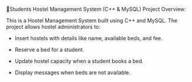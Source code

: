 🏨Students Hostel Management System (C++ & MySQL)
Project Overview:

This is a Hostel Management System built using C++ and MySQL.
The project allows hostel administrators to:

   - Insert hostels with details like name, available beds, and fee.

  - Reserve a bed for a student.

  - Update hostel capacity when a student books a bed.

  - Display messages when beds are not available.

